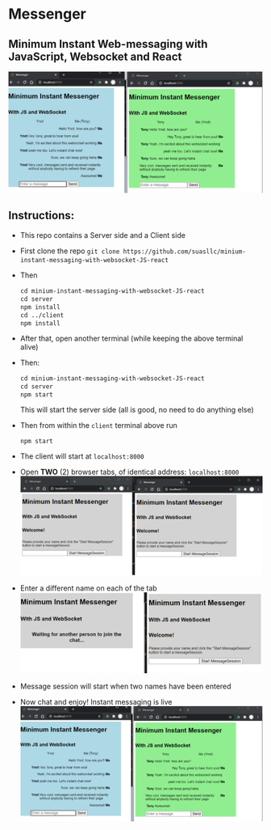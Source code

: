 
# Messenger
## Minimum Instant Web-messaging with JavaScript, Websocket and React

![When chat is on!](resouces/when-chat-is-one.png)

## Instructions:
- This repo contains a Server side and a Client side
- First clone the repo
  `git clone https://github.com/suasllc/minium-instant-messaging-with-websocket-JS-react`
- Then
  ```
  cd minium-instant-messaging-with-websocket-JS-react
  cd server
  npm install
  cd ../client
  npm install
  ```

- After that, open another terminal (while keeping the above terminal alive)
- Then: 
  ```
  cd minium-instant-messaging-with-websocket-JS-react
  cd server
  npm start
  ```
  This will start the server side (all is good, no need to do anything else)
- Then from within the `client` terminal above run 
  ```
  npm start
  ```
- The client will start at `localhost:8000`
- Open **TWO** (2) browser tabs, of identical address: `localhost:8000`
![Starting screens](https://github.com/suasllc/minium-instant-messaging-with-websocket-JS-react/blob/master/resouces/starting_screens.png)
- Enter a different name on each of the tab
![Enter a name](https://github.com/suasllc/minium-instant-messaging-with-websocket-JS-react/blob/master/resouces/when-one-name-entered.png)
- Message session will start when two names have been entered
- Now chat and enjoy! Instant messaging is live
![Chat now](https://github.com/suasllc/minium-instant-messaging-with-websocket-JS-react/blob/master/resouces/when-chat-is-one.png)

